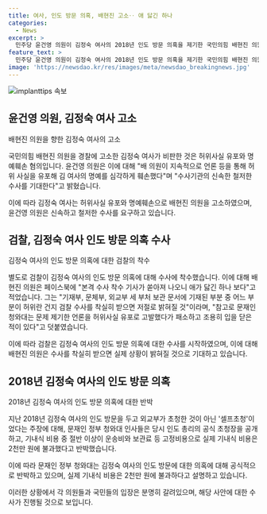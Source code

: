```yaml
---
title: 여사, 인도 방문 의혹, 배현진 고소‥ 애 닳긴 하나
categories:
  - News
excerpt: >
  민주당 윤건영 의원이 김정숙 여사의 2018년 인도 방문 의혹을 제기한 국민의힘 배현진 의원을 명예훼손 혐의로 경찰에 고소했다. 윤 의원은 "허위사실 유포로 명예를 손상시켰다"며 신속한 수사를 촉구했고, 배 의원은 검찰의 본격적인 수사를 비꼬았다. 또한, 김 여사의 초청 의혹과 관련하여 당시 청와대 인사들이 반박했던 내용을 언급하며 이에 대한 해명을 요구했다. 
feature_text: >
  민주당 윤건영 의원이 김정숙 여사의 2018년 인도 방문 의혹을 제기한 국민의힘 배현진 의원을 명예훼손 혐의로 경찰에 고소했다. 윤 의원은 "허위사실 유포로 명예를 손상시켰다"며 신속한 수사를 촉구했고, 배 의원은 검찰의 본격적인 수사를 비꼬았다. 또한, 김 여사의 초청 의혹과 관련하여 당시 청와대 인사들이 반박했던 내용을 언급하며 이에 대한 해명을 요구했다. 
image: 'https://newsdao.kr/res/images/meta/newsdao_breakingnews.jpg'
---
```


<p><img src="https://newsdao.kr/res/images/meta/newsdao_breakingnews.jpg" alt="implanttips 속보" /></p>

<h2 data-ke-size="size26">윤건영 의원, 김정숙 여사 고소</h2>

<p>배현진 의원을 향한 김정숙 여사의 고소</p>

<p>국민의힘 배현진 의원을 경찰에 고소한 김정숙 여사가 비판한 것은 허위사실 유포와 명예훼손 혐의입니다. 윤건영 의원은 이에 대해 "배 의원이 지속적으로 언론 등을 통해 허위 사실을 유포해 김 여사의 명예를 심각하게 훼손했다"며 "수사기관의 신속한 철저한 수사를 기대한다"고 밝혔습니다.</p>

<p data-ke-size="size16">이에 따라 김정숙 여사는 허위사실 유포와 명예훼손으로 배현진 의원을 고소하였으며, 윤건영 의원은 신속하고 철저한 수사를 요구하고 있습니다.</p>

<h2 data-ke-size="size26">검찰, 김정숙 여사 인도 방문 의혹 수사</h2>

<p>김정숙 여사의 인도 방문 의혹에 대한 검찰의 착수</p>

<p>별도로 검찰이 김정숙 여사의 인도 방문 의혹에 대해 수사에 착수했습니다. 이에 대해 배현진 의원은 페이스북에 "본격 수사 착수 기사가 쏟아져 나오니 애가 닳긴 하나 보다"고 적었습니다. 그는 "기재부, 문체부, 외교부 세 부처 보관 문서에 기재된 부분 중 어느 부분이 허위란 건지 검찰 수사를 착실히 받으면 저절로 밝혀질 것"이라며, "참고로 문재인 청와대는 문제 제기한 언론을 허위사실 유포로 고발했다가 패소하고 조용히 입을 닫은 적이 있다"고 덧붙였습니다.</p>

<p data-ke-size="size16">이에 따라 검찰은 김정숙 여사의 인도 방문 의혹에 대한 수사를 시작하였으며, 이에 대해 배현진 의원은 수사를 착실히 받으면 실제 상황이 밝혀질 것으로 기대하고 있습니다.</p>

<h2 data-ke-size="size26">2018년 김정숙 여사의 인도 방문 의혹</h2>

<p>2018년 김정숙 여사의 인도 방문 의혹에 대한 반박</p>

<p>지난 2018년 김정숙 여사의 인도 방문을 두고 외교부가 초청한 것이 아닌 '셀프초청'이었다는 주장에 대해, 문재인 정부 청와대 인사들은 당시 인도 총리의 공식 초청장을 공개하고, 기내식 비용 중 절반 이상이 운송비와 보관료 등 고정비용으로 실제 기내식 비용은 2천만 원에 불과했다고 반박했습니다.</p>

<p data-ke-size="size16">이에 따라 문재인 정부 청와대는 김정숙 여사의 인도 방문에 대한 의혹에 대해 공식적으로 반박하고 있으며, 실제 기내식 비용은 2천만 원에 불과하다고 설명하고 있습니다.</p>

<p>이러한 상황에서 각 의원들과 국민들의 입장은 분명히 갈려있으며, 해당 사안에 대한 수사가 진행될 것으로 보입니다.</p>

